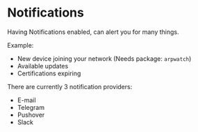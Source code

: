 # Notifications

Having Notifications enabled, can alert you for many things.

Example:

- New device joining your network (Needs package: `arpwatch`)
- Available updates
- Certifications expiring

There are currently 3 notification providers:

- E-mail
- Telegram
- Pushover
- Slack
